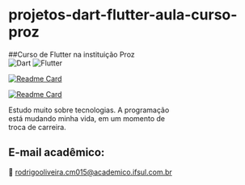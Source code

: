 # projetos-dart-flutter-aula-curso-proz
##Curso de Flutter na instituição Proz <br>
![Dart](https://img.shields.io/badge/dart-%230175C2.svg?style=for-the-badge&logo=dart&logoColor=white)
![Flutter](https://img.shields.io/badge/Flutter-%2302569B.svg?style=for-the-badge&logo=Flutter&logoColor=white)

[![Readme Card](https://github-readme-stats.vercel.app/api/pin/?username=rexoliveira&repo=v3_projeto_um_aula_xampp&langs_count=10&hide_title=true&show_icons=true&theme=gotham&range=last_7_days)](https://github.com/rexoliveira/projetos-dart-flutter-aula-curso-proz/github-readme-stats)

[![Readme Card](https://github-readme-stats.vercel.app/api/top-langs/?username=rexoliveira&repo=v3_projeto_um_aula_xampp&langs_count=10&hide=HTML5,CSS3&show_icons=true&theme=gotham&layout=compact&custom_title=ProjetoDeAula_v3_smartcamaqua&range=last_7_days)](https://github.com/rexoliveira/projetos-dart-flutter-aula-curso-proz/github-readme-stats)

<p>Estudo muito sobre tecnologias. A programação<br/>
está mudando minha vida, em um momento de <br/>
troca de carreira.<p>


## E-mail acadêmico:

📧 rodrigooliveira.cm015@academico.ifsul.com.br
